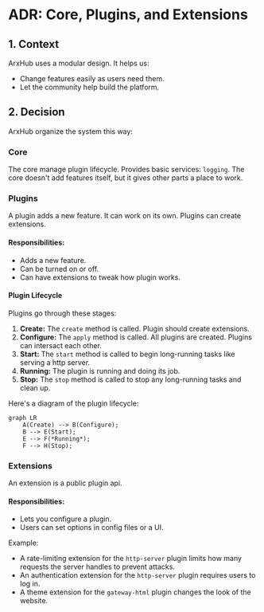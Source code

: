 # ADR: Core, Plugins, and Extensions

## 1. Context

ArxHub uses a modular design. It helps us:

- Change features easily as users need them.
- Let the community help build the platform.

## 2. Decision

ArxHub organize the system this way:

### Core

The core manage plugin lifecycle. Provides basic services: `logging`. The core doesn't add features itself, but it gives other parts a place to work.

### Plugins

A plugin adds a new feature. It can work on its own. Plugins can create extensions.

#### Responsibilities:

- Adds a new feature.
- Can be turned on or off.
- Can have extensions to tweak how plugin works.

#### Plugin Lifecycle

Plugins go through these stages:

1.  **Create:** The `create` method is called. Plugin should create extensions.
2.  **Configure:** The `apply` method is called. All plugins are created. Plugins can intersact each other.
3.  **Start:** The `start` method is called to begin long-running tasks like serving a http server.
4.  **Running:** The plugin is running and doing its job.
5.  **Stop:** The `stop` method is called to stop any long-running tasks and clean up.

Here's a diagram of the plugin lifecycle:

```mermaid
graph LR
    A(Create) --> B(Configure);
    B --> E(Start);
    E --> F(*Running*);
    F --> H(Stop);
```

### Extensions

An extension is a public plugin api.

#### Responsibilities:

- Lets you configure a plugin.
- Users can set options in config files or a UI.

Example:

- A rate-limiting extension for the `http-server` plugin limits how many requests the server handles to prevent attacks.
- An authentication extension for the `http-server` plugin requires users to log in.
- A theme extension for the `gateway-html` plugin changes the look of the website.
